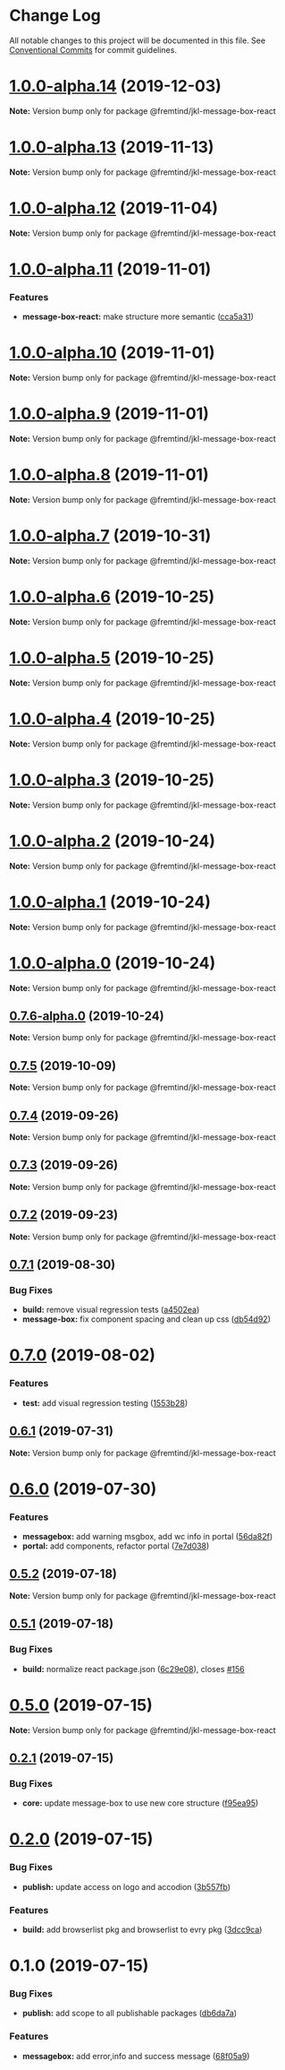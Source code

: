 # Change Log

All notable changes to this project will be documented in this file.
See [Conventional Commits](https://conventionalcommits.org) for commit guidelines.

# [1.0.0-alpha.14](https://github.com/fremtind/jokul/compare/@fremtind/jkl-message-box-react@1.0.0-alpha.13...@fremtind/jkl-message-box-react@1.0.0-alpha.14) (2019-12-03)

**Note:** Version bump only for package @fremtind/jkl-message-box-react





# [1.0.0-alpha.13](https://github.com/fremtind/jokul/compare/@fremtind/jkl-message-box-react@1.0.0-alpha.12...@fremtind/jkl-message-box-react@1.0.0-alpha.13) (2019-11-13)

**Note:** Version bump only for package @fremtind/jkl-message-box-react





# [1.0.0-alpha.12](https://github.com/fremtind/jokul/compare/@fremtind/jkl-message-box-react@1.0.0-alpha.11...@fremtind/jkl-message-box-react@1.0.0-alpha.12) (2019-11-04)

**Note:** Version bump only for package @fremtind/jkl-message-box-react





# [1.0.0-alpha.11](https://github.com/fremtind/jokul/compare/@fremtind/jkl-message-box-react@1.0.0-alpha.10...@fremtind/jkl-message-box-react@1.0.0-alpha.11) (2019-11-01)


### Features

* **message-box-react:** make structure more semantic ([cca5a31](https://github.com/fremtind/jokul/commit/cca5a319dd0b439218d4180368caabc61d6abe2e))





# [1.0.0-alpha.10](https://github.com/fremtind/jokul/compare/@fremtind/jkl-message-box-react@0.7.5...@fremtind/jkl-message-box-react@1.0.0-alpha.10) (2019-11-01)

**Note:** Version bump only for package @fremtind/jkl-message-box-react





# [1.0.0-alpha.9](https://github.com/fremtind/jokul/compare/@fremtind/jkl-message-box-react@1.0.0-alpha.8...@fremtind/jkl-message-box-react@1.0.0-alpha.9) (2019-11-01)

**Note:** Version bump only for package @fremtind/jkl-message-box-react





# [1.0.0-alpha.8](https://github.com/fremtind/jokul/compare/@fremtind/jkl-message-box-react@1.0.0-alpha.7...@fremtind/jkl-message-box-react@1.0.0-alpha.8) (2019-11-01)

**Note:** Version bump only for package @fremtind/jkl-message-box-react





# [1.0.0-alpha.7](https://github.com/fremtind/jokul/compare/@fremtind/jkl-message-box-react@1.0.0-alpha.6...@fremtind/jkl-message-box-react@1.0.0-alpha.7) (2019-10-31)

**Note:** Version bump only for package @fremtind/jkl-message-box-react





# [1.0.0-alpha.6](https://github.com/fremtind/jokul/compare/@fremtind/jkl-message-box-react@1.0.0-alpha.5...@fremtind/jkl-message-box-react@1.0.0-alpha.6) (2019-10-25)

**Note:** Version bump only for package @fremtind/jkl-message-box-react





# [1.0.0-alpha.5](https://github.com/fremtind/jokul/compare/@fremtind/jkl-message-box-react@1.0.0-alpha.4...@fremtind/jkl-message-box-react@1.0.0-alpha.5) (2019-10-25)

**Note:** Version bump only for package @fremtind/jkl-message-box-react





# [1.0.0-alpha.4](https://github.com/fremtind/jokul/compare/@fremtind/jkl-message-box-react@1.0.0-alpha.3...@fremtind/jkl-message-box-react@1.0.0-alpha.4) (2019-10-25)

**Note:** Version bump only for package @fremtind/jkl-message-box-react





# [1.0.0-alpha.3](https://github.com/fremtind/jokul/compare/@fremtind/jkl-message-box-react@1.0.0-alpha.2...@fremtind/jkl-message-box-react@1.0.0-alpha.3) (2019-10-25)

**Note:** Version bump only for package @fremtind/jkl-message-box-react





# [1.0.0-alpha.2](https://github.com/fremtind/jokul/compare/@fremtind/jkl-message-box-react@1.0.0-alpha.1...@fremtind/jkl-message-box-react@1.0.0-alpha.2) (2019-10-24)

**Note:** Version bump only for package @fremtind/jkl-message-box-react





# [1.0.0-alpha.1](https://github.com/fremtind/jokul/compare/@fremtind/jkl-message-box-react@1.0.0-alpha.0...@fremtind/jkl-message-box-react@1.0.0-alpha.1) (2019-10-24)

**Note:** Version bump only for package @fremtind/jkl-message-box-react





# [1.0.0-alpha.0](https://github.com/fremtind/jokul/compare/@fremtind/jkl-message-box-react@0.7.6-alpha.0...@fremtind/jkl-message-box-react@1.0.0-alpha.0) (2019-10-24)

**Note:** Version bump only for package @fremtind/jkl-message-box-react





## [0.7.6-alpha.0](https://github.com/fremtind/jokul/compare/@fremtind/jkl-message-box-react@0.7.5...@fremtind/jkl-message-box-react@0.7.6-alpha.0) (2019-10-24)

**Note:** Version bump only for package @fremtind/jkl-message-box-react





## [0.7.5](https://github.com/fremtind/jokul/compare/@fremtind/jkl-message-box-react@0.7.4...@fremtind/jkl-message-box-react@0.7.5) (2019-10-09)

**Note:** Version bump only for package @fremtind/jkl-message-box-react





## [0.7.4](https://github.com/fremtind/jokul/compare/@fremtind/jkl-message-box-react@0.7.3...@fremtind/jkl-message-box-react@0.7.4) (2019-09-26)

**Note:** Version bump only for package @fremtind/jkl-message-box-react





## [0.7.3](https://github.com/fremtind/jokul/compare/@fremtind/jkl-message-box-react@0.7.2...@fremtind/jkl-message-box-react@0.7.3) (2019-09-26)

**Note:** Version bump only for package @fremtind/jkl-message-box-react





## [0.7.2](https://github.com/fremtind/jokul/compare/@fremtind/jkl-message-box-react@0.7.1...@fremtind/jkl-message-box-react@0.7.2) (2019-09-23)

**Note:** Version bump only for package @fremtind/jkl-message-box-react





## [0.7.1](https://github.com/fremtind/jokul/compare/@fremtind/jkl-message-box-react@0.7.0...@fremtind/jkl-message-box-react@0.7.1) (2019-08-30)


### Bug Fixes

* **build:** remove visual regression tests ([a4502ea](https://github.com/fremtind/jokul/commit/a4502ea))
* **message-box:** fix component spacing and clean up css ([db54d92](https://github.com/fremtind/jokul/commit/db54d92))





# [0.7.0](https://github.com/fremtind/jokul/compare/@fremtind/jkl-message-box-react@0.6.1...@fremtind/jkl-message-box-react@0.7.0) (2019-08-02)


### Features

* **test:** add visual regression testing ([1553b28](https://github.com/fremtind/jokul/commit/1553b28))





## [0.6.1](https://github.com/fremtind/jokul/compare/@fremtind/jkl-message-box-react@0.6.0...@fremtind/jkl-message-box-react@0.6.1) (2019-07-31)

**Note:** Version bump only for package @fremtind/jkl-message-box-react





# [0.6.0](https://github.com/fremtind/jokul/compare/@fremtind/jkl-message-box-react@0.5.2...@fremtind/jkl-message-box-react@0.6.0) (2019-07-30)


### Features

* **messagebox:** add warning msgbox, add wc info in portal ([56da82f](https://github.com/fremtind/jokul/commit/56da82f))
* **portal:** add components, refactor portal ([7e7d038](https://github.com/fremtind/jokul/commit/7e7d038))





## [0.5.2](https://github.com/fremtind/jokul/compare/@fremtind/jkl-message-box-react@0.5.1...@fremtind/jkl-message-box-react@0.5.2) (2019-07-18)

**Note:** Version bump only for package @fremtind/jkl-message-box-react





## [0.5.1](https://github.com/fremtind/jokul/compare/@fremtind/jkl-message-box-react@0.5.0...@fremtind/jkl-message-box-react@0.5.1) (2019-07-18)


### Bug Fixes

* **build:** normalize react package.json ([6c29e08](https://github.com/fremtind/jokul/commit/6c29e08)), closes [#156](https://github.com/fremtind/jokul/issues/156)





# [0.5.0](https://github.com/fremtind/jokul/compare/@fremtind/jkl-message-box-react@0.2.1...@fremtind/jkl-message-box-react@0.5.0) (2019-07-15)

**Note:** Version bump only for package @fremtind/jkl-message-box-react





## [0.2.1](https://github.com/fremtind/jokul/compare/@fremtind/jkl-message-box-react@0.2.0...@fremtind/jkl-message-box-react@0.2.1) (2019-07-15)


### Bug Fixes

* **core:** update message-box to use new core structure ([f95ea95](https://github.com/fremtind/jokul/commit/f95ea95))





# [0.2.0](https://github.com/fremtind/jokul/compare/@fremtind/jkl-message-box-react@0.1.0...@fremtind/jkl-message-box-react@0.2.0) (2019-07-15)

### Bug Fixes

-   **publish:** update access on logo and accodion ([3b557fb](https://github.com/fremtind/jokul/commit/3b557fb))

### Features

-   **build:** add browserlist pkg and browserlist to evry pkg ([3dcc9ca](https://github.com/fremtind/jokul/commit/3dcc9ca))

# 0.1.0 (2019-07-15)

### Bug Fixes

-   **publish:** add scope to all publishable packages ([db6da7a](https://github.com/fremtind/jokul/commit/db6da7a))

### Features

-   **messagebox:** add error,info and success message ([68f05a9](https://github.com/fremtind/jokul/commit/68f05a9))
